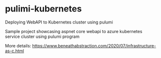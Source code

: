 # pulimi-kubernetes
Deploying WebAPI to Kubernetes cluster using pulumi

Sample project showcasing aspnet core webapi to azure kubernetes service cluster using pulumi program

More details: https://www.beneathabstraction.com/2020/07/infrastructure-as-c.html
